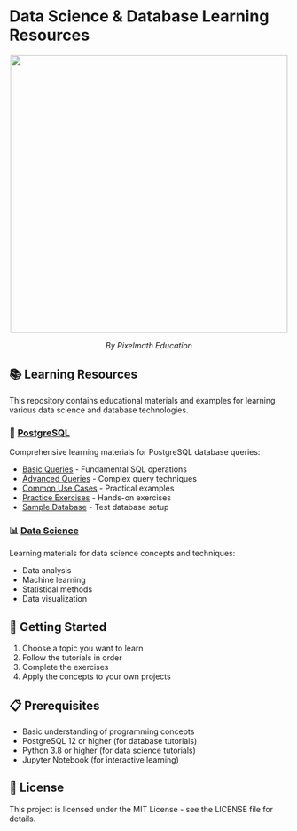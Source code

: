 # Data Science & Database Learning Resources

<div align="center">
  <img src="https://github.com/user-attachments/assets/1ac78f3b-e5d5-40fa-bbd1-fc39b4fc8822" width="500">
  <p><em>By Pixelmath Education</em></p>
</div>

## 📚 Learning Resources

This repository contains educational materials and examples for learning various data science and database technologies.

### 🐘 [PostgreSQL](PostgreSQL/README.md)

Comprehensive learning materials for PostgreSQL database queries:

- [Basic Queries](PostgreSQL/01_basic_queries.md) - Fundamental SQL operations
- [Advanced Queries](PostgreSQL/02_advanced_queries.md) - Complex query techniques
- [Common Use Cases](PostgreSQL/03_common_use_cases.md) - Practical examples
- [Practice Exercises](PostgreSQL/04_exercises.md) - Hands-on exercises
- [Sample Database](PostgreSQL/sample_database_README.md) - Test database setup

### 📊 [Data Science](Data%20Science/README.md)

Learning materials for data science concepts and techniques:

- Data analysis
- Machine learning
- Statistical methods
- Data visualization

## 🚀 Getting Started

1. Choose a topic you want to learn
2. Follow the tutorials in order
3. Complete the exercises
4. Apply the concepts to your own projects

## 📋 Prerequisites

- Basic understanding of programming concepts
- PostgreSQL 12 or higher (for database tutorials)
- Python 3.8 or higher (for data science tutorials)
- Jupyter Notebook (for interactive learning)

## 📝 License

This project is licensed under the MIT License - see the LICENSE file for details.
